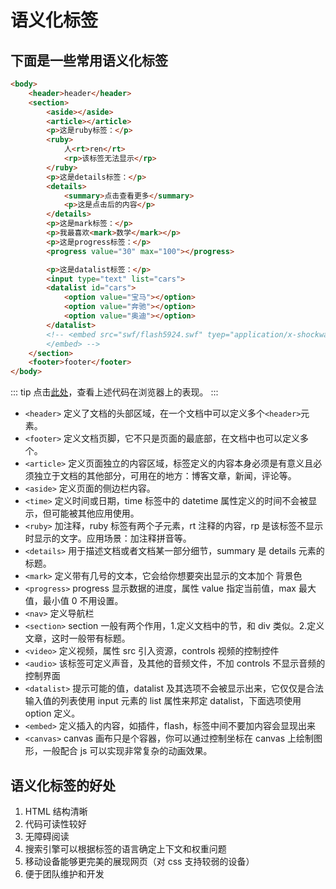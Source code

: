 # 语义化标签

## 下面是一些常用语义化标签

```html
<body>
    <header>header</header>
    <section>
        <aside></aside>
        <article></article>
        <p>这是ruby标签：</p>
        <ruby>
            人<rt>ren</rt>
            <rp>该标签无法显示</rp>
        </ruby>
        <p>这是details标签：</p>
        <details>
            <summary>点击查看更多</summary>
            <p>这是点击后的内容</p>
        </details>
        <p>这是mark标签：</p>
        <p>我最喜欢<mark>数学</mark></p>
        <p>这是progress标签：</p>
        <progress value="30" max="100"></progress>

        <p>这是datalist标签：</p>
        <input type="text" list="cars">
        <datalist id="cars">
            <option value="宝马"></option>
            <option value="奔驰"></option>
            <option value="奥迪"></option>
        </datalist>
        <!-- <embed src="swf/flash5924.swf" tyep="application/x-shockwave-flash">
        </embed> -->
    </section>
    <footer>footer</footer>
</body>
```

::: tip
点击[此处](https://homobulla.site/Technical-tree/code/h5.html)，查看上述代码在浏览器上的表现。
:::

-   `<header>`
    定义了文档的头部区域，在一个文档中可以定义多个`<header>`元素。
-   `<footer>`
    定义文档页脚，它不只是页面的最底部，在文档中也可以定义多个。
-   `<article>`
    定义页面独立的内容区域，标签定义的内容本身必须是有意义且必须独立于文档的其他部分，可用在的地方：博客文章，新闻，评论等。
-   `<aside>`
    定义页面的侧边栏内容。
-   `<time>`
    定义时间或日期，time 标签中的 datetime 属性定义的时间不会被显示，但可能被其他应用使用。
-   `<ruby>`
    加注释，ruby 标签有两个子元素，rt 注释的内容，rp 是该标签不显示时显示的文字。应用场景：加注释拼音等。
-   `<details>`
    用于描述文档或者文档某一部分细节，summary 是 details 元素的标题。
-   `<mark>`
    定义带有几号的文本，它会给你想要突出显示的文本加个 背景色
-   `<progress>`
    progress 显示数据的进度，属性 value 指定当前值，max 最大值，最小值 0 不用设置。
-   `<nav>`
    定义导航栏
-   `<section>`
    section 一般有两个作用，1.定义文档中的节，和 div 类似。2.定义文章，这时一般带有标题。
-   `<video>`
    定义视频，属性 src 引入资源，controls 视频的控制控件
-   `<audio>`
    该标签可定义声音，及其他的音频文件，不加 controls 不显示音频的控制界面
-   `<datalist>`
    提示可能的值，datalist 及其选项不会被显示出来，它仅仅是合法输入值的列表使用 input 元素的 list 属性来邦定 datalist，下面选项使用 option 定义。
-   `<embed>`
    定义插入的内容，如插件，flash，标签中间不要加内容会显现出来
-   `<canvas>`
    canvas 画布只是个容器，你可以通过控制坐标在 canvas 上绘制图形，一般配合 js 可以实现非常复杂的动画效果。

## 语义化标签的好处

1. HTML 结构清晰
2. 代码可读性较好
3. 无障碍阅读
4. 搜索引擎可以根据标签的语言确定上下文和权重问题
5. 移动设备能够更完美的展现网页（对 css 支持较弱的设备）
6. 便于团队维护和开发
